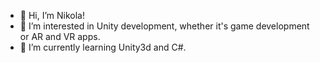 - 👋 Hi, I’m Nikola!
- 👀 I’m interested in Unity development, whether it's game development or AR and VR apps.
- 🌱 I’m currently learning Unity3d and C#.

<!---
nikola93lim/nikola93lim is a ✨ special ✨ repository because its `README.md` (this file) appears on your GitHub profile.
You can click the Preview link to take a look at your changes.
--->
